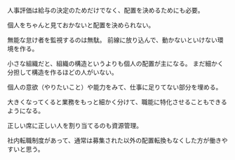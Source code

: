 人事評価は給与の決定のためだけでなく、配置を決めるためにも必要。

個人をちゃんと見ておかないと配置を決められない。

無能な怠け者を監視するのは無駄。
前線に放り込んで、動かないといけない環境を作る。

小さな組織だと、組織の構造というよりも個人の配置が主になる。
まだ細かく分担して構造を作るほどの人がいない。

個人の意欲（やりたいこと）や能力をみて、仕事に足りてない部分を埋める。

大きくなってくると業務をもっと細かく分けて、職能に特化させることもできるようになる。

正しい席に正しい人を割り当てるのも資源管理。

社内転職制度があって、通常は募集された以外の配置転換もなくした方が働きやすいと思う。
